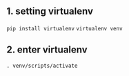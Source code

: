 ## 1. setting virtualenv

<code>pip install virtualenv</code> 
<code>virtualenv venv</code>

## 2. enter virtualenv

<code>. venv/scripts/activate</code>